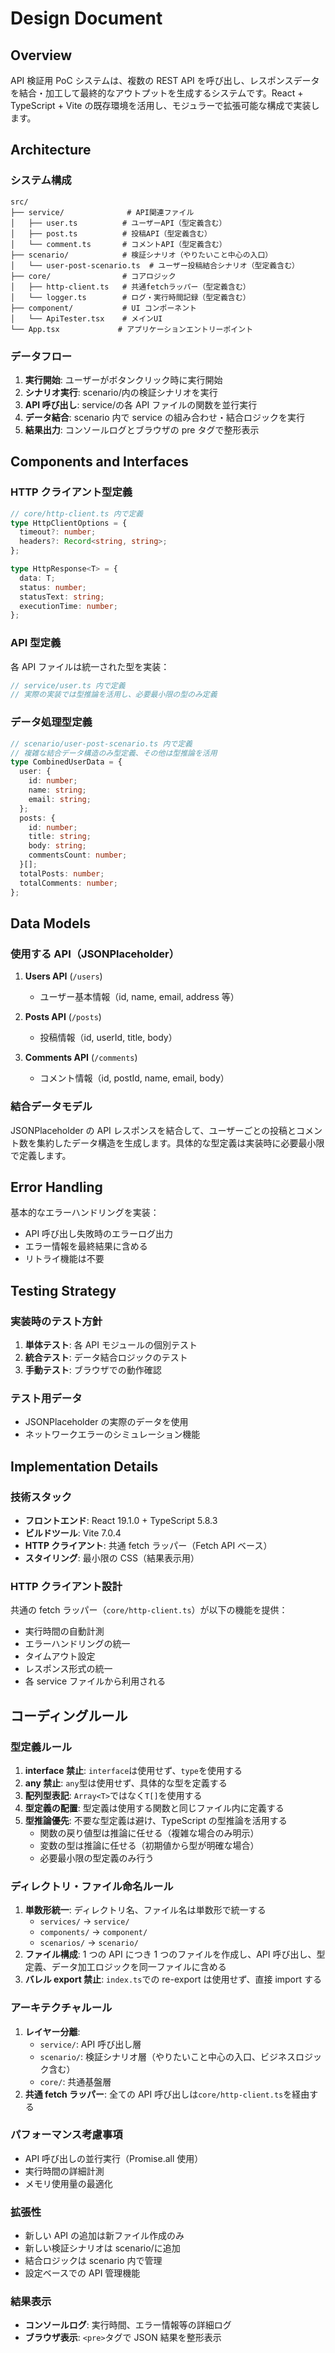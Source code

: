# Design Document

## Overview

API 検証用 PoC システムは、複数の REST API を呼び出し、レスポンスデータを結合・加工して最終的なアウトプットを生成するシステムです。React + TypeScript + Vite の既存環境を活用し、モジュラーで拡張可能な構成で実装します。

## Architecture

### システム構成

```
src/
├── service/              # API関連ファイル
│   ├── user.ts          # ユーザーAPI（型定義含む）
│   ├── post.ts          # 投稿API（型定義含む）
│   └── comment.ts       # コメントAPI（型定義含む）
├── scenario/            # 検証シナリオ（やりたいこと中心の入口）
│   └── user-post-scenario.ts  # ユーザー投稿結合シナリオ（型定義含む）
├── core/                # コアロジック
│   ├── http-client.ts   # 共通fetchラッパー（型定義含む）
│   └── logger.ts        # ログ・実行時間記録（型定義含む）
├── component/           # UI コンポーネント
│   └── ApiTester.tsx    # メインUI
└── App.tsx             # アプリケーションエントリーポイント
```

### データフロー

1. **実行開始**: ユーザーがボタンクリック時に実行開始
2. **シナリオ実行**: scenario/内の検証シナリオを実行
3. **API 呼び出し**: service/の各 API ファイルの関数を並行実行
4. **データ結合**: scenario 内で service の組み合わせ・結合ロジックを実行
5. **結果出力**: コンソールログとブラウザの pre タグで整形表示

## Components and Interfaces

### HTTP クライアント型定義

```typescript
// core/http-client.ts 内で定義
type HttpClientOptions = {
  timeout?: number;
  headers?: Record<string, string>;
};

type HttpResponse<T> = {
  data: T;
  status: number;
  statusText: string;
  executionTime: number;
};
```

### API 型定義

各 API ファイルは統一された型を実装：

```typescript
// service/user.ts 内で定義
// 実際の実装では型推論を活用し、必要最小限の型のみ定義
```

### データ処理型定義

```typescript
// scenario/user-post-scenario.ts 内で定義
// 複雑な結合データ構造のみ型定義、その他は型推論を活用
type CombinedUserData = {
  user: {
    id: number;
    name: string;
    email: string;
  };
  posts: {
    id: number;
    title: string;
    body: string;
    commentsCount: number;
  }[];
  totalPosts: number;
  totalComments: number;
};
```

## Data Models

### 使用する API（JSONPlaceholder）

1. **Users API** (`/users`)

   - ユーザー基本情報（id, name, email, address 等）

2. **Posts API** (`/posts`)

   - 投稿情報（id, userId, title, body）

3. **Comments API** (`/comments`)
   - コメント情報（id, postId, name, email, body）

### 結合データモデル

JSONPlaceholder の API レスポンスを結合して、ユーザーごとの投稿とコメント数を集約したデータ構造を生成します。具体的な型定義は実装時に必要最小限で定義します。

## Error Handling

基本的なエラーハンドリングを実装：

- API 呼び出し失敗時のエラーログ出力
- エラー情報を最終結果に含める
- リトライ機能は不要

## Testing Strategy

### 実装時のテスト方針

1. **単体テスト**: 各 API モジュールの個別テスト
2. **統合テスト**: データ結合ロジックのテスト
3. **手動テスト**: ブラウザでの動作確認

### テスト用データ

- JSONPlaceholder の実際のデータを使用
- ネットワークエラーのシミュレーション機能

## Implementation Details

### 技術スタック

- **フロントエンド**: React 19.1.0 + TypeScript 5.8.3
- **ビルドツール**: Vite 7.0.4
- **HTTP クライアント**: 共通 fetch ラッパー（Fetch API ベース）
- **スタイリング**: 最小限の CSS（結果表示用）

### HTTP クライアント設計

共通の fetch ラッパー（`core/http-client.ts`）が以下の機能を提供：

- 実行時間の自動計測
- エラーハンドリングの統一
- タイムアウト設定
- レスポンス形式の統一
- 各 service ファイルから利用される

## コーディングルール

### 型定義ルール

1. **interface 禁止**: `interface`は使用せず、`type`を使用する
2. **any 禁止**: `any`型は使用せず、具体的な型を定義する
3. **配列型表記**: `Array<T>`ではなく`T[]`を使用する
4. **型定義の配置**: 型定義は使用する関数と同じファイル内に定義する
5. **型推論優先**: 不要な型定義は避け、TypeScript の型推論を活用する
   - 関数の戻り値型は推論に任せる（複雑な場合のみ明示）
   - 変数の型は推論に任せる（初期値から型が明確な場合）
   - 必要最小限の型定義のみ行う

### ディレクトリ・ファイル命名ルール

1. **単数形統一**: ディレクトリ名、ファイル名は単数形で統一する
   - `services/` → `service/`
   - `components/` → `component/`
   - `scenarios/` → `scenario/`
2. **ファイル構成**: 1 つの API につき 1 つのファイルを作成し、API 呼び出し、型定義、データ加工ロジックを同一ファイルに含める
3. **バレル export 禁止**: `index.ts`での re-export は使用せず、直接 import する

### アーキテクチャルール

1. **レイヤー分離**:
   - `service/`: API 呼び出し層
   - `scenario/`: 検証シナリオ層（やりたいこと中心の入口、ビジネスロジック含む）
   - `core/`: 共通基盤層
2. **共通 fetch ラッパー**: 全ての API 呼び出しは`core/http-client.ts`を経由する

### パフォーマンス考慮事項

- API 呼び出しの並行実行（Promise.all 使用）
- 実行時間の詳細計測
- メモリ使用量の最適化

### 拡張性

- 新しい API の追加は新ファイル作成のみ
- 新しい検証シナリオは scenario/に追加
- 結合ロジックは scenario 内で管理
- 設定ベースでの API 管理機能

### 結果表示

- **コンソールログ**: 実行時間、エラー情報等の詳細ログ
- **ブラウザ表示**: `<pre>`タグで JSON 結果を整形表示
